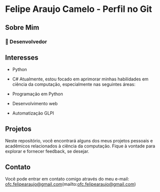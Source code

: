 # Felipe Araujo Camelo - Perfil no Git

## Sobre Mim

### 🐍 Desenvolvedor

## Interesses
- Python
- C#
Atualmente, estou focado em aprimorar minhas habilidades em ciência da computação, especialmente nas seguintes áreas:

- Programação em Python
- Desenvolvimento web
- Automatização GLPI

## Projetos

Neste repositório, você encontrará alguns dos meus projetos pessoais e acadêmicos relacionados à ciência da computação. Fique à vontade para explorar e fornecer feedback, se desejar.

## Contato

Você pode entrar em contato comigo através do meu e-mail: ofc.felipearaujo@gmail.com(mailto:ofc.felipearaujo@gmail.com)


<!--
**ViktorReznovCOD/ViktorReznovCOD** is a ✨ _special_ ✨ repository because its `README.md` (this file) appears on your GitHub profile.

Here are some ideas to get you started:

- 🔭 I’m currently working on ...
- 🌱 I’m currently learning ...
- 👯 I’m looking to collaborate on ...
- 🤔 I’m looking for help with ...
- 💬 Ask me about ...
- 📫 How to reach me: ...
- 😄 Pronouns: ...
- ⚡ Fun fact: ...
-->
